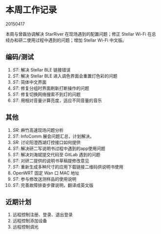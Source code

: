 # 本周工作记录

20150417

本周与曾磊协调解决 StarRiver 在现场遇到的配置问题；修正 Stellar Wi-Fi 在总经办和研二使用过程中遇到的问题；增加 Stellar Wi-Fi 中文版。

## 编码/测试

1. *ST*: 解决 Stellar BLE 链接错误
2. *ST*: 解决 Stellar BLE 进入调色界面会重置灯色彩的问题
3. *ST*: 简体中文界面
4. *ST*: 修复分组时界面刷新打断操作的问题
5. *ST*: 修复切换网络搜索不到灯的问题
6. *ST*: 用相对音量计算亮度，适应不同音量的音乐


## 其他

1. *SR*: 麻竹高速现场问题分析
2. *ST*: InfoComm 展会问题汇总，计划解决。
3. *SR*: 讨论阳澄西湖灯控接口如何提供
4. *ST*: 解决研二写说明书过程中遇到的app使用问题
5. *ST*: 解决刘海斌提交代码至 GitLab 遇到的问题
6. *ST*: 对研二提供的说明书草稿提修改意见
7. *ST*: 重新生成多种尺寸的应用下载链接二维码供说明书使用
8. OpenWRT 固定 Wan 口 MAC 地址
9. *ST*: 参与修改送测样品的使用说明
10. *ST*: 完善故障排查步骤说明，翻译成英文版

## 近期计划

1. 远程控制注册、登录、退出登录
2. 远程控制添加设备
3. 远程控制调光
